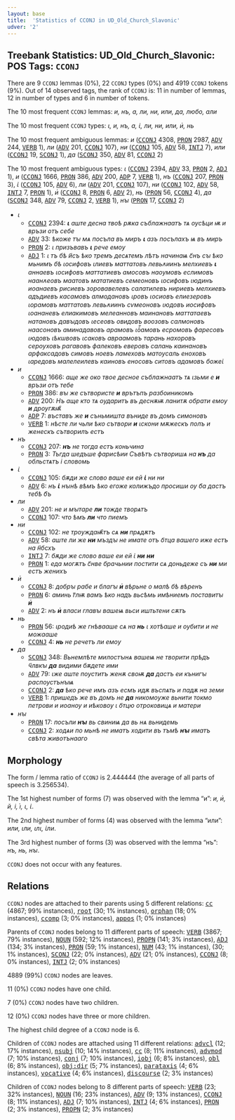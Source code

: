 ```yaml
---
layout: base
title:  'Statistics of CCONJ in UD_Old_Church_Slavonic'
udver: '2'
---
```


## Treebank Statistics: UD_Old_Church_Slavonic: POS Tags: `CCONJ`

There are 9 `CCONJ` lemmas (0%), 22 `CCONJ` types (0%) and 4919 `CCONJ` tokens (9%).
Out of 14 observed tags, the rank of `CCONJ` is: 11 in number of lemmas, 12 in number of types and 6 in number of tokens.

The 10 most frequent `CCONJ` lemmas: <em>и, нъ, а, ли, ни, или, да, любо, али</em>

The 10 most frequent `CCONJ` types:  <em>ꙇ, и, нъ, а, ꙇ҅, ли, ни, или, и҅, нь</em>

The 10 most frequent ambiguous lemmas: <em>и</em> (<tt><a href="cu-pos-CCONJ.html">CCONJ</a></tt> 4308, <tt><a href="cu-pos-PRON.html">PRON</a></tt> 2987, <tt><a href="cu-pos-ADV.html">ADV</a></tt> 244, <tt><a href="cu-pos-VERB.html">VERB</a></tt> 1), <em>ли</em> (<tt><a href="cu-pos-ADV.html">ADV</a></tt> 201, <tt><a href="cu-pos-CCONJ.html">CCONJ</a></tt> 107), <em>ни</em> (<tt><a href="cu-pos-CCONJ.html">CCONJ</a></tt> 105, <tt><a href="cu-pos-ADV.html">ADV</a></tt> 58, <tt><a href="cu-pos-INTJ.html">INTJ</a></tt> 7), <em>или</em> (<tt><a href="cu-pos-CCONJ.html">CCONJ</a></tt> 19, <tt><a href="cu-pos-SCONJ.html">SCONJ</a></tt> 1), <em>да</em> (<tt><a href="cu-pos-SCONJ.html">SCONJ</a></tt> 350, <tt><a href="cu-pos-ADV.html">ADV</a></tt> 81, <tt><a href="cu-pos-CCONJ.html">CCONJ</a></tt> 2)

The 10 most frequent ambiguous types:  <em>ꙇ</em> (<tt><a href="cu-pos-CCONJ.html">CCONJ</a></tt> 2394, <tt><a href="cu-pos-ADV.html">ADV</a></tt> 33, <tt><a href="cu-pos-PRON.html">PRON</a></tt> 2, <tt><a href="cu-pos-ADJ.html">ADJ</a></tt> 1), <em>и</em> (<tt><a href="cu-pos-CCONJ.html">CCONJ</a></tt> 1666, <tt><a href="cu-pos-PRON.html">PRON</a></tt> 386, <tt><a href="cu-pos-ADV.html">ADV</a></tt> 200, <tt><a href="cu-pos-ADP.html">ADP</a></tt> 7, <tt><a href="cu-pos-VERB.html">VERB</a></tt> 1), <em>нъ</em> (<tt><a href="cu-pos-CCONJ.html">CCONJ</a></tt> 207, <tt><a href="cu-pos-PRON.html">PRON</a></tt> 3), <em>ꙇ҅</em> (<tt><a href="cu-pos-CCONJ.html">CCONJ</a></tt> 105, <tt><a href="cu-pos-ADV.html">ADV</a></tt> 6), <em>ли</em> (<tt><a href="cu-pos-ADV.html">ADV</a></tt> 201, <tt><a href="cu-pos-CCONJ.html">CCONJ</a></tt> 107), <em>ни</em> (<tt><a href="cu-pos-CCONJ.html">CCONJ</a></tt> 102, <tt><a href="cu-pos-ADV.html">ADV</a></tt> 58, <tt><a href="cu-pos-INTJ.html">INTJ</a></tt> 7, <tt><a href="cu-pos-PRON.html">PRON</a></tt> 1), <em>и҅</em> (<tt><a href="cu-pos-CCONJ.html">CCONJ</a></tt> 8, <tt><a href="cu-pos-PRON.html">PRON</a></tt> 6, <tt><a href="cu-pos-ADV.html">ADV</a></tt> 2), <em>нь</em> (<tt><a href="cu-pos-PRON.html">PRON</a></tt> 56, <tt><a href="cu-pos-CCONJ.html">CCONJ</a></tt> 4), <em>да</em> (<tt><a href="cu-pos-SCONJ.html">SCONJ</a></tt> 348, <tt><a href="cu-pos-ADV.html">ADV</a></tt> 79, <tt><a href="cu-pos-CCONJ.html">CCONJ</a></tt> 2, <tt><a href="cu-pos-VERB.html">VERB</a></tt> 1), <em>нꙑ</em> (<tt><a href="cu-pos-PRON.html">PRON</a></tt> 17, <tt><a href="cu-pos-CCONJ.html">CCONJ</a></tt> 2)


* <em>ꙇ</em>
  * <tt><a href="cu-pos-CCONJ.html">CCONJ</a></tt> 2394: <em><b>ꙇ</b> аште десна твоѣ рѫка съблажнаатъ тѧ оусѣци ѭ и връзи отъ себе</em>
  * <tt><a href="cu-pos-ADV.html">ADV</a></tt> 33: <em>ѣкоже тꙑ мѧ посъла въ миръ <b>ꙇ</b> азъ посълахъ ѩ въ миръ</em>
  * <tt><a href="cu-pos-PRON.html">PRON</a></tt> 2: <em>ꙇ призъвавъ <b>ꙇ</b> рече емоу</em>
  * <tt><a href="cu-pos-ADJ.html">ADJ</a></tt> 1: <em>ꙇ тъ бѣ и҃съ ѣко тремъ десѧтемъ лѣтъ начинаѩ с҃нъ сꙑ ѣко мьнимъ бѣ ꙇосифовъ ꙇлиевъ маттатовъ левьꙉиинъ мелхиевъ <b>ꙇ</b> аннаевъ ꙇосифовъ маттатиевъ амосовъ наоумовъ еслимовъ наанꙉеовъ маатовъ мататиевъ семеоновъ ꙇосифовъ ꙇюдинъ иоанаевъ рисиевъ зоровавелевъ салатилевъ нириевъ мелхиевъ адъдиевъ касамовъ алмодановъ ꙇровъ ꙇосиовъ елиезеровъ ꙇорамовъ маттатовъ левьꙉиинъ сѵмеоновъ ꙇюдовъ иосифовъ ꙇоананевъ елиакимовъ мелеанновъ маинановъ маттатаевъ натановъ давꙑдовъ ꙇесеовъ овидовъ воозовъ салмоновъ наасоновъ аминадавовъ арамовъ ꙇоⷬ҇амовъ есромовъ фаресовъ ꙇюдовъ ꙇѣкѡвовъ ꙇсаковъ авраамовъ тарань нахоровъ сероуховъ рагавовъ фалековъ еверовъ салань каинановъ арфаксадовъ симовъ ноевъ ламеховъ матоусаль еноховъ ꙇаредовъ малелеилевъ каиновъ еносовъ ситовъ адамовъ божеꙇ҅</em>
* <em>и</em>
  * <tt><a href="cu-pos-CCONJ.html">CCONJ</a></tt> 1666: <em>аще же око твое десное съблажнаатъ тѧ ꙇзьми е <b>и</b> връзи отъ тебе</em>
  * <tt><a href="cu-pos-PRON.html">PRON</a></tt> 386: <em>вꙑ же сътвористе <b>и</b> врътъпъ разбоиникомъ</em>
  * <tt><a href="cu-pos-ADV.html">ADV</a></tt> 200: <em>Нъ аще кто тѧ оударитъ въ деснѫѭ ланитѫ обрати емоу <b>и</b> дроугѫѭ҄</em>
  * <tt><a href="cu-pos-ADP.html">ADP</a></tt> 7: <em>въставъ же <b>и</b> съньмишта въниде въ домъ симоновъ</em>
  * <tt><a href="cu-pos-VERB.html">VERB</a></tt> 1: <em>нѣсте ли чьли ѣко сътвори <b>и</b> ꙇскони мѫжескъ полъ и женескъ сътворилъ естъ</em>
* <em>нъ</em>
  * <tt><a href="cu-pos-CCONJ.html">CCONJ</a></tt> 207: <em><b>нъ</b> не тогда естъ коньчина</em>
  * <tt><a href="cu-pos-PRON.html">PRON</a></tt> 3: <em>Тъгда шедъше фарисѣии Съвѣтъ сътворишѧ на <b>нъ</b> да обльстѧтъ і словомь</em>
* <em>ꙇ҅</em>
  * <tt><a href="cu-pos-CCONJ.html">CCONJ</a></tt> 105: <em>бѫди же слово ваше еи ей <b>ꙇ҅</b> ни ни</em>
  * <tt><a href="cu-pos-ADV.html">ADV</a></tt> 6: <em>нъ <b>ꙇ҅</b> нꙑнѣ вѣмъ ѣко егоже колижъдо просиши оу б҃а дастъ тебѣ б҃ъ</em>
* <em>ли</em>
  * <tt><a href="cu-pos-ADV.html">ADV</a></tt> 201: <em>не и мꙑтаре <b>ли</b> тожде творѧтъ</em>
  * <tt><a href="cu-pos-CCONJ.html">CCONJ</a></tt> 107: <em>что ѣмъ <b>ли</b> что пиемъ</em>
* <em>ни</em>
  * <tt><a href="cu-pos-CCONJ.html">CCONJ</a></tt> 102: <em>не троуждаѭ҄тъ сѧ <b>ни</b> прѧдѫтъ</em>
  * <tt><a href="cu-pos-ADV.html">ADV</a></tt> 58: <em>аште ли же <b>ни</b> мъздꙑ не имате отъ о҃тца вашего иже естъ на н҃бсхъ</em>
  * <tt><a href="cu-pos-INTJ.html">INTJ</a></tt> 7: <em>бѫди же слово ваше еи ей ꙇ҅ <b>ни</b> <b>ни</b></em>
  * <tt><a href="cu-pos-PRON.html">PRON</a></tt> 1: <em>еда могѫтъ с҃нве брачьнии постити сѧ доньдеже съ <b>ни</b> ми естъ женихъ</em>
* <em>и҅</em>
  * <tt><a href="cu-pos-CCONJ.html">CCONJ</a></tt> 8: <em>добрꙑ рабе и благꙑ <b>и҅</b> вѣрьне о малѣ бѣ вѣренъ</em>
  * <tt><a href="cu-pos-PRON.html">PRON</a></tt> 6: <em>аминь г҃лѭ вамъ ѣко надъ вьсѣмь имѣниемъ поставитꙑ <b>и҅</b></em>
  * <tt><a href="cu-pos-ADV.html">ADV</a></tt> 2: <em>нъ <b>и҅</b> власи главꙑ вашеѩ вьси иштьтени сѫтъ</em>
* <em>нь</em>
  * <tt><a href="cu-pos-PRON.html">PRON</a></tt> 56: <em>ꙇродиѣ же гнѣвааше сѧ на <b>нь</b> ꙇ хотѣаше и оубити и не можааше</em>
  * <tt><a href="cu-pos-CCONJ.html">CCONJ</a></tt> 4: <em><b>нь</b> не речетъ ли емоу</em>
* <em>да</em>
  * <tt><a href="cu-pos-SCONJ.html">SCONJ</a></tt> 348: <em>Вьнемлѣте милостꙑнѧ вашеѩ не творити прѣдъ ч҃лвкꙑ <b>да</b> видими бѫдете ими</em>
  * <tt><a href="cu-pos-ADV.html">ADV</a></tt> 79: <em>ꙇже аште поуститъ женѫ своѭ <b>да</b> дастъ еи кънигꙑ распоустънꙑѩ</em>
  * <tt><a href="cu-pos-CCONJ.html">CCONJ</a></tt> 2: <em><b>да</b> ѣко рече имъ азъ есмъ идѫ въспѧть и падѫ на земи</em>
  * <tt><a href="cu-pos-VERB.html">VERB</a></tt> 1: <em>пришедъ же въ домъ не <b>да</b> никомоуже вьнити токмо петрови и иоаноу и иѣковоу ꙇ о҃тцю отроковицѧ и матери</em>
* <em>нꙑ</em>
  * <tt><a href="cu-pos-PRON.html">PRON</a></tt> 17: <em>посъли <b>нꙑ</b> вь свиниѩ да вь нѧ вьнидемь</em>
  * <tt><a href="cu-pos-CCONJ.html">CCONJ</a></tt> 2: <em>ходѧи по мьнѣ не иматъ ходити въ тъмѣ <b>нꙑ</b> иматъ свѣта животънааго</em>

## Morphology

The form / lemma ratio of `CCONJ` is 2.444444 (the average of all parts of speech is 3.256534).

The 1st highest number of forms (7) was observed with the lemma “и”: <em>и, и҅, й, і, і҅, ꙇ, ꙇ҅</em>.

The 2nd highest number of forms (4) was observed with the lemma “или”: <em>или, ꙇли, ꙇлꙇ, ꙇ҅ли</em>.

The 3rd highest number of forms (3) was observed with the lemma “нъ”: <em>нъ, нь, нꙑ</em>.

`CCONJ` does not occur with any features.


## Relations

`CCONJ` nodes are attached to their parents using 5 different relations: <tt><a href="cu-dep-cc.html">cc</a></tt> (4867; 99% instances), <tt><a href="cu-dep-root.html">root</a></tt> (30; 1% instances), <tt><a href="cu-dep-orphan.html">orphan</a></tt> (18; 0% instances), <tt><a href="cu-dep-ccomp.html">ccomp</a></tt> (3; 0% instances), <tt><a href="cu-dep-appos.html">appos</a></tt> (1; 0% instances)

Parents of `CCONJ` nodes belong to 11 different parts of speech: <tt><a href="cu-pos-VERB.html">VERB</a></tt> (3867; 79% instances), <tt><a href="cu-pos-NOUN.html">NOUN</a></tt> (592; 12% instances), <tt><a href="cu-pos-PROPN.html">PROPN</a></tt> (141; 3% instances), <tt><a href="cu-pos-ADJ.html">ADJ</a></tt> (134; 3% instances), <tt><a href="cu-pos-PRON.html">PRON</a></tt> (59; 1% instances), <tt><a href="cu-pos-NUM.html">NUM</a></tt> (43; 1% instances),  (30; 1% instances), <tt><a href="cu-pos-SCONJ.html">SCONJ</a></tt> (22; 0% instances), <tt><a href="cu-pos-ADV.html">ADV</a></tt> (21; 0% instances), <tt><a href="cu-pos-CCONJ.html">CCONJ</a></tt> (8; 0% instances), <tt><a href="cu-pos-INTJ.html">INTJ</a></tt> (2; 0% instances)

4889 (99%) `CCONJ` nodes are leaves.

11 (0%) `CCONJ` nodes have one child.

7 (0%) `CCONJ` nodes have two children.

12 (0%) `CCONJ` nodes have three or more children.

The highest child degree of a `CCONJ` node is 6.

Children of `CCONJ` nodes are attached using 11 different relations: <tt><a href="cu-dep-advcl.html">advcl</a></tt> (12; 17% instances), <tt><a href="cu-dep-nsubj.html">nsubj</a></tt> (10; 14% instances), <tt><a href="cu-dep-cc.html">cc</a></tt> (8; 11% instances), <tt><a href="cu-dep-advmod.html">advmod</a></tt> (7; 10% instances), <tt><a href="cu-dep-conj.html">conj</a></tt> (7; 10% instances), <tt><a href="cu-dep-iobj.html">iobj</a></tt> (6; 8% instances), <tt><a href="cu-dep-obl.html">obl</a></tt> (6; 8% instances), <tt><a href="cu-dep-obj-dir.html">obj:dir</a></tt> (5; 7% instances), <tt><a href="cu-dep-parataxis.html">parataxis</a></tt> (4; 6% instances), <tt><a href="cu-dep-vocative.html">vocative</a></tt> (4; 6% instances), <tt><a href="cu-dep-discourse.html">discourse</a></tt> (2; 3% instances)

Children of `CCONJ` nodes belong to 8 different parts of speech: <tt><a href="cu-pos-VERB.html">VERB</a></tt> (23; 32% instances), <tt><a href="cu-pos-NOUN.html">NOUN</a></tt> (16; 23% instances), <tt><a href="cu-pos-ADV.html">ADV</a></tt> (9; 13% instances), <tt><a href="cu-pos-CCONJ.html">CCONJ</a></tt> (8; 11% instances), <tt><a href="cu-pos-ADJ.html">ADJ</a></tt> (7; 10% instances), <tt><a href="cu-pos-INTJ.html">INTJ</a></tt> (4; 6% instances), <tt><a href="cu-pos-PRON.html">PRON</a></tt> (2; 3% instances), <tt><a href="cu-pos-PROPN.html">PROPN</a></tt> (2; 3% instances)

